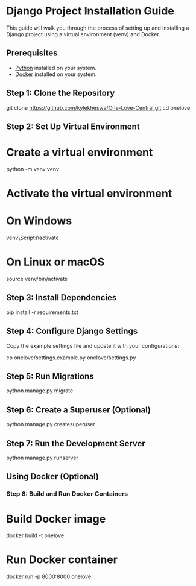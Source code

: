 # Django Project Installation Guide

This guide will walk you through the process of setting up and installing a Django project using a virtual environment (venv) and Docker.

## Prerequisites

- [Python](https://www.python.org/downloads/) installed on your system.
- [Docker](https://docs.docker.com/get-docker/) installed on your system.

## Step 1: Clone the Repository

git clone https://github.com/kylekheswa/One-Love-Central.git
cd onelove

## Step 2: Set Up Virtual Environment

# Create a virtual environment
python -m venv venv

# Activate the virtual environment
# On Windows
venv\Scripts\activate
# On Linux or macOS
source venv/bin/activate

## Step 3: Install Dependencies


pip install -r requirements.txt

## Step 4: Configure Django Settings

Copy the example settings file and update it with your configurations:


cp onelove/settings.example.py onelove/settings.py

## Step 5: Run Migrations


python manage.py migrate

## Step 6: Create a Superuser (Optional)


python manage.py createsuperuser

## Step 7: Run the Development Server


python manage.py runserver

## Using Docker (Optional)

### Step 8: Build and Run Docker Containers


# Build Docker image
docker build -t onelove .

# Run Docker container
docker run -p 8000:8000 onelove

